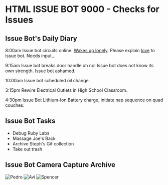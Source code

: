 <!DOCTYPE html>
<html lang="en">
<head>
  <meta charset="UTF-8">
  <title>HTML ISSUE BOT 9000</title>

<body>

  <h1>HTML ISSUE BOT 9000 - Checks for Issues</h1>

  <h2>Issue Bot's Daily Diary</h2>

  <p>8:00am Issue bot circuits online. <a href="http://fc06.deviantart.net/fs10/i/2006/153/e/5/sad_strut_robot_walk_by_ikstudio.gif">Wakes up lonely</a>. Please explain <a href="http://www.simplysyndicated.com/wp-content/uploads/2013/04/hott-robot-love-image.jpg">love</a> to issue bot. Needs input...</p>
  <p>9:15am Issue bot breaks door handle oh no! <span>Issue</span> bot does not know its own strength. Issue bot ashamed.</p>
  <p> 10:00am Issue bot scheduled oil change.</p>
  <p>3:15pm Rewire Electrical Outlets in High School Classroom.</p>
  <p>4:30pm Issue Bot Lithium-Ion Battery charge, initiate nap sequence on quad couches.</p>

  <h2>Issue Bot Tasks</h2>

  <ul>
    <li>Debug Ruby Labs</li>
    <li>Massage Joe's Back</li>
    <li>Archive Steph's Gif collection</li>
    <li>Take out trash</li>
  </ul>

  <h2>Issue Bot Camera Capture Archive</h2>

  <img src=http://pictures.wayn.com/photos/180c/034546087_237927497.jpg alt="Pedro">
  <img src=38.media.tumblr.com/70ace162d8f0654f3239aa7447a21870/tumblr_muvabkXjsz1qz6h81o1_1280.jpg alt="Avi">
  <img src=http://photos4.meetupstatic.com/photos/member/5/0/5/c/member_155060572.jpeg alt="Spencer"><br>

</body>
</html>